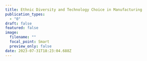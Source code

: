 ```yaml
---
title: Ethnic Diversity and Technology Choice in Manufacturing
publication_types:
  - "0"
draft: false
featured: false
image:
  filename: ""
  focal_point: Smart
  preview_only: false
date: 2023-07-31T18:23:04.688Z
---
```

